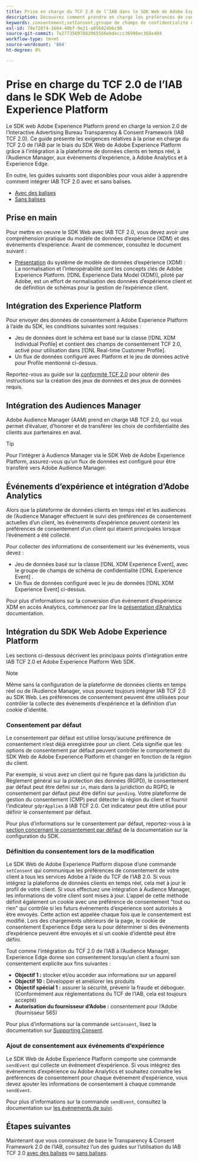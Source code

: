 ```yaml
---
title: Prise en charge du TCF 2.0 de l’IAB dans le SDK Web de Adobe Experience Platform
description: Découvrez comment prendre en charge les préférences de consentement du TCF 2.0 de l’IAB à l’aide du SDK Web de Adobe Experience Platform
keywords: consentement;setConsent;groupe de champs de confidentialité du profil;groupe de champs de confidentialité des événements d’expérience;groupe de champs de confidentialité;IAB TCF 2.0;plateforme de données clients en temps réel;profil de données client en temps réel
exl-id: 78e728f4-1604-40bf-9e21-a056024bbc98
source-git-commit: 7e27735697882065566ebdeccc36998ec368e404
workflow-type: tm+mt
source-wordcount: '864'
ht-degree: 0%

---
```


# Prise en charge du TCF 2.0 de l’IAB dans le SDK Web de Adobe Experience Platform

Le SDK web Adobe Experience Platform prend en charge la version 2.0 de l’Interactive Advertising Bureau Transparency &amp; Consent Framework (IAB TCF 2.0). Ce guide présente les exigences relatives à la prise en charge du TCF 2.0 de l’IAB par le biais du SDK Web de Adobe Experience Platform grâce à l’intégration à la plateforme de données clients en temps réel, à l’Audience Manager, aux événements d’expérience, à Adobe Analytics et à Experience Edge.

En outre, les guides suivants sont disponibles pour vous aider à apprendre comment intégrer IAB TCF 2.0 avec et sans balises.

- [Avec des balises](./with-launch.md)
- [Sans balises](./without-launch.md)

## Prise en main

Pour mettre en oeuvre le SDK Web avec IAB TCF 2.0, vous devez avoir une compréhension pratique du modèle de données d’expérience (XDM) et des événements d’expérience. Avant de commencer, consultez le document suivant :

- [Présentation](../../../xdm/home.md) du système de modèle de données d’expérience (XDM) : La normalisation et l’interopérabilité sont les concepts clés de Adobe Experience Platform. [!DNL Experience Data Model (XDM)], piloté par Adobe, est un effort de normalisation des données d’expérience client et de définition de schémas pour la gestion de l’expérience client.

## Intégration des Experience Platform

Pour envoyer des données de consentement à Adobe Experience Platform à l’aide du SDK, les conditions suivantes sont requises :

- Jeu de données dont le schéma est basé sur la classe [!DNL XDM Individual Profile] et contient des champs de consentement TCF 2.0, activé pour utilisation dans [!DNL Real-time Customer Profile].
- Un flux de données configuré avec Platform et le jeu de données activé pour Profile mentionné ci-dessus.

Reportez-vous au guide sur la [conformité TCF 2.0](../../../landing/governance-privacy-security/consent/iab/overview.md) pour obtenir des instructions sur la création des jeux de données et des jeux de données requis.

## Intégration des Audiences Manager

Adobe Audience Manager (AAM) prend en charge IAB TCF 2.0, qui vous permet d’évaluer, d’honorer et de transférer les choix de confidentialité des clients aux partenaires en aval. <!--For more information, read the documentation on [Sending Data to Audience Manager](../audience-manager/audience-manager-overview.md).-->

>[!TIP]
>
>Pour l’intégrer à Audience Manager via le SDK Web de Adobe Experience Platform, assurez-vous qu’un flux de données est configuré pour être transféré vers Adobe Audience Manager.

## Événements d’expérience et intégration d’Adobe Analytics

Alors que la plateforme de données clients en temps réel et les audiences de l’Audience Manager effectuent le suivi des préférences de consentement actuelles d’un client, les événements d’expérience peuvent contenir les préférences de consentement d’un client qui étaient principales lorsque l’événement a été collecté.

Pour collecter des informations de consentement sur les événements, vous devez :

- Jeu de données basé sur la classe [!DNL XDM Experience Event], avec le groupe de champs de schéma de confidentialité [!DNL Experience Event] .
- Un flux de données configuré avec le jeu de données [!DNL XDM Experience Event] ci-dessus.

Pour plus d’informations sur la conversion d’un événement d’expérience XDM en accès Analytics, commencez par lire la [présentation d’Analytics](../../data-collection/adobe-analytics/analytics-overview.md) documentation.

## Intégration du SDK Web Adobe Experience Platform

Les sections ci-dessous décrivent les principaux points d’intégration entre IAB TCF 2.0 et Adobe Experience Platform Web SDK.

>[!NOTE]
>
>Même sans la configuration de la plateforme de données clients en temps réel ou de l’Audience Manager, vous pouvez toujours intégrer IAB TCF 2.0 au SDK Web. Les préférences de consentement peuvent être utilisées pour contrôler la collecte des événements d’expérience et la définition d’un cookie d’identité.

### Consentement par défaut

Le consentement par défaut est utilisé lorsqu’aucune préférence de consentement n’est déjà enregistrée pour un client. Cela signifie que les options de consentement par défaut peuvent contrôler le comportement du SDK Web de Adobe Experience Platform et changer en fonction de la région du client.

Par exemple, si vous avez un client qui ne figure pas dans la juridiction du Règlement général sur la protection des données (RGPD), le consentement par défaut peut être défini sur `in`, mais dans la juridiction du RGPD, le consentement par défaut peut être défini sur `pending`. Votre plateforme de gestion du consentement (CMP) peut détecter la région du client et fournir l’indicateur `gdprApplies` à IAB TCF 2.0. Cet indicateur peut être utilisé pour définir le consentement par défaut.

Pour plus d’informations sur le consentement par défaut, reportez-vous à la [section concernant le consentement par défaut](../../fundamentals/configuring-the-sdk.md#default-consent) de la documentation sur la configuration du SDK.

### Définition du consentement lors de la modification

Le SDK Web de Adobe Experience Platform dispose d’une commande `setConsent` qui communique les préférences de consentement de votre client à tous les services Adobe à l’aide du TCF de l’IAB 2.0. Si vous intégrez la plateforme de données clients en temps réel, cela met à jour le profil de votre client. Si vous effectuez une intégration à Audience Manager, les informations de votre client sont mises à jour. L’appel de cette méthode définit également un cookie avec une préférence de consentement &quot;tout ou rien&quot; qui contrôle si les futurs événements d’expérience sont autorisés à être envoyés. Cette action est appelée chaque fois que le consentement est modifié. Lors des chargements ultérieurs de la page, le cookie de consentement Experience Edge sera lu pour déterminer si des événements d’expérience peuvent être envoyés et si un cookie d’identité peut être défini.

Tout comme l’intégration du TCF 2.0 de l’IAB à l’Audience Manager, Experience Edge donne son consentement lorsqu’un client a fourni son consentement explicite aux fins suivantes :

- **Objectif 1 :** stocker et/ou accéder aux informations sur un appareil
- **Objectif 10 :** Développer et améliorer les produits
- **Objectif spécial 1 :** assurer la sécurité, prévenir la fraude et déboguer. (Conformément aux réglementations du TCF de l’IAB, cela est toujours accepté)
- **Autorisation du fournisseur d’Adobe :** consentement pour l’Adobe (fournisseur 565)

Pour plus d’informations sur la commande `setConsent`, lisez la documentation sur [Supporting Consent](../../consent/supporting-consent.md).

### Ajout de consentement aux événements d’expérience

Le SDK Web de Adobe Experience Platform comporte une commande `sendEvent` qui collecte un événement d’expérience. Si vous intégrez des événements d’expérience ou Adobe Analytics et souhaitez connaître les préférences de consentement pour chaque événement d’expérience, vous devez ajouter les informations de consentement à chaque commande `sendEvent`.

Pour plus d’informations sur la commande `sendEvent`, consultez la documentation sur [les événements de suivi](../../fundamentals/tracking-events.md).

## Étapes suivantes

Maintenant que vous connaissez de base le Transparency &amp; Consent Framework 2.0 de l’IAB, consultez l’un des guides sur l’utilisation du IAB TCF 2.0 [avec des balises](./with-launch.md) ou [sans balises](./without-launch.md).

